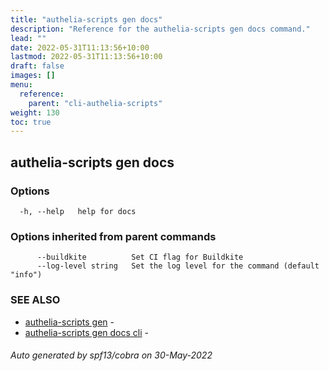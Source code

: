 ```yaml
---
title: "authelia-scripts gen docs"
description: "Reference for the authelia-scripts gen docs command."
lead: ""
date: 2022-05-31T11:13:56+10:00
lastmod: 2022-05-31T11:13:56+10:00
draft: false
images: []
menu:
  reference:
    parent: "cli-authelia-scripts"
weight: 130
toc: true
---
```


## authelia-scripts gen docs



### Options

```
  -h, --help   help for docs
```

### Options inherited from parent commands

```
      --buildkite          Set CI flag for Buildkite
      --log-level string   Set the log level for the command (default "info")
```

### SEE ALSO

* [authelia-scripts gen](authelia-scripts_gen.md)	 - 
* [authelia-scripts gen docs cli](authelia-scripts_gen_docs_cli.md)	 - 

###### Auto generated by spf13/cobra on 30-May-2022
